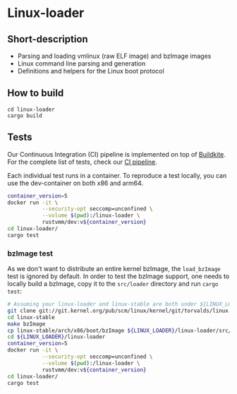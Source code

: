 # Linux-loader

## Short-description

* Parsing and loading vmlinux (raw ELF image) and bzImage images
* Linux command line parsing and generation
* Definitions and helpers for the Linux boot protocol

## How to build

```
cd linux-loader
cargo build
```

## Tests

Our Continuous Integration (CI) pipeline is implemented on top of
[Buildkite](https://buildkite.com/).
For the complete list of tests, check our
[CI pipeline](https://buildkite.com/rust-vmm/rust-vmm-ci).

Each individual test runs in a container. To reproduce a test locally, you can
use the dev-container on both x86 and arm64.

```bash
container_version=5
docker run -it \
           --security-opt seccomp=unconfined \
           --volume $(pwd):/linux-loader \
           rustvmm/dev:v${container_version}
cd linux-loader/
cargo test
```

### bzImage test

As we don't want to distribute an entire kernel bzImage, the `load_bzImage`
test is ignored by default. In order to test the bzImage support, one needs to
locally build a bzImage, copy it to the `src/loader` directory and run
`cargo test`:

```bash
# Assuming your linux-loader and linux-stable are both under ${LINUX_LOADER}:
git clone git://git.kernel.org/pub/scm/linux/kernel/git/torvalds/linux.git ${LINUX_LOADER}/linux-stable
cd linux-stable
make bzImage 
cp linux-stable/arch/x86/boot/bzImage ${LINUX_LOADER}/linux-loader/src/loader/
cd ${LINUX_LOADER}/linux-loader
container_version=5
docker run -it \
           --security-opt seccomp=unconfined \
           --volume $(pwd):/linux-loader \
           rustvmm/dev:v${container_version}
cd linux-loader/
cargo test 
```
